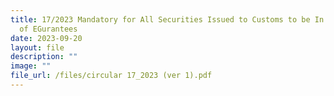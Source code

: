 ```yaml
---
title: 17/2023 Mandatory for All Securities Issued to Customs to be In The Form
  of EGurantees
date: 2023-09-20
layout: file
description: ""
image: ""
file_url: /files/circular 17_2023 (ver 1).pdf
---
```

